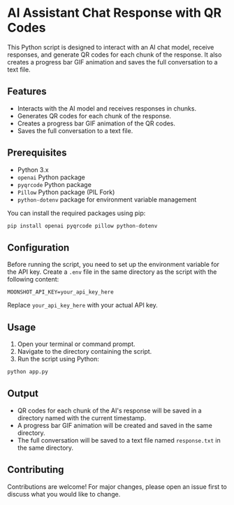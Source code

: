 # AI Assistant Chat Response with QR Codes

This Python script is designed to interact with an AI chat model, receive responses, and generate QR codes for each chunk of the response. It also creates a progress bar GIF animation and saves the full conversation to a text file.

## Features

- Interacts with the AI model and receives responses in chunks.
- Generates QR codes for each chunk of the response.
- Creates a progress bar GIF animation of the QR codes.
- Saves the full conversation to a text file.

## Prerequisites

- Python 3.x
- `openai` Python package
- `pyqrcode` Python package
- `Pillow` Python package (PIL Fork)
- `python-dotenv` package for environment variable management

You can install the required packages using pip:

```bash
pip install openai pyqrcode pillow python-dotenv
```

## Configuration

Before running the script, you need to set up the environment variable for the API key. Create a `.env` file in the same directory as the script with the following content:

```plaintext
MOONSHOT_API_KEY=your_api_key_here
```

Replace `your_api_key_here` with your actual API key.

## Usage

1. Open your terminal or command prompt.
2. Navigate to the directory containing the script.
3. Run the script using Python:

```bash
python app.py
```


## Output

- QR codes for each chunk of the AI's response will be saved in a directory named with the current timestamp.
- A progress bar GIF animation will be created and saved in the same directory.
- The full conversation will be saved to a text file named `response.txt` in the same directory.

## Contributing

Contributions are welcome! For major changes, please open an issue first to discuss what you would like to change.
